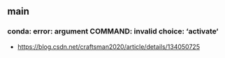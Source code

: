 ## main







### conda: error: argument COMMAND: invalid choice: ‘activate‘

- https://blog.csdn.net/craftsman2020/article/details/134050725 
